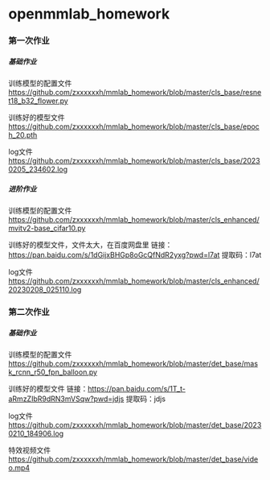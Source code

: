 # openmmlab_homework
### 第一次作业
##### 基础作业
训练模型的配置文件   https://github.com/zxxxxxxh/mmlab_homework/blob/master/cls_base/resnet18_b32_flower.py

训练好的模型文件   https://github.com/zxxxxxxh/mmlab_homework/blob/master/cls_base/epoch_20.pth

log文件   https://github.com/zxxxxxxh/mmlab_homework/blob/master/cls_base/20230205_234602.log

##### 进阶作业
训练模型的配置文件   https://github.com/zxxxxxxh/mmlab_homework/blob/master/cls_enhanced/mvitv2-base_cifar10.py

训练好的模型文件，文件太大，在百度网盘里   链接：https://pan.baidu.com/s/1dGijxBHGp8oGcQfNdR2yxg?pwd=l7at 
提取码：l7at

log文件   https://github.com/zxxxxxxh/mmlab_homework/blob/master/cls_enhanced/20230208_025110.log

### 第二次作业
##### 基础作业
训练模型的配置文件   https://github.com/zxxxxxxh/mmlab_homework/blob/master/det_base/mask_rcnn_r50_fpn_balloon.py

训练好的模型文件   链接：https://pan.baidu.com/s/1T_t-aRmzZIbR9dRN3mVSqw?pwd=jdjs 
提取码：jdjs

log文件   https://github.com/zxxxxxxh/mmlab_homework/blob/master/det_base/20230210_184906.log

特效视频文件   https://github.com/zxxxxxxh/mmlab_homework/blob/master/det_base/video.mp4

